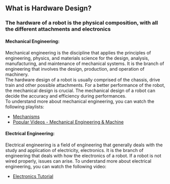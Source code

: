 ## What is Hardware Design?
### The hardware of a robot is the physical composition, with all the different attachments and electronics
#### Mechanical Engineering:
  Mechanical engineering is the discipline that applies the principles of engineering, physics, and materials science for the design, analysis, manufacturing, and maintenance of mechanical systems. It is the branch of engineering that involves the design, production, and operation of machinery.  
  The hardware design of a robot is usually comprised of the chassis, drive train and other possible attachments. 
  For a better performance of the robot, the mechanical design is crucial. The mechanical design of a robot can decide the accuracy and efficiency during performances.  
  To understand more about mechanical engineering, you can watch the following playlists:
  * [Mechanisms](https://www.youtube.com/playlist?list=PLhoXNQqrCmEfAaTf0AfQ1Ztxmz2DoZiCk)
  * [Popular Videos - Mechanical Engineering & Machine](https://www.youtube.com/playlist?list=PLu47uXiGePcbILxknLico8Vp0J4pyS2sL)
#### Electrical Engineering:
  Electrical engineering is a field of engineering that generally deals with the study and application of electricity, electronics. It is the branch of engineering that deals with how the electronics of a robot. If a robot is not wired properly, issues can arise.
  To understand more about electrical engineering, you can watch the following video:
  * [Electronics Tutorial](https://www.youtube.com/watch?v=XYJ_AUOw4aE)
